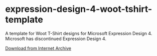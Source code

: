 # expression-design-4-woot-tshirt-template
A template for Woot T-Shirt designs for Microsoft Expression Design 4.
Microsoft has discontinued Expression Design 4.

[Download from Internet Archive](https://web.archive.org/web/20131207231023/http://download.microsoft.com/download/C/6/8/C6866D29-E373-4F3F-98F0-E80903E77852/Design_Trial_en.exe)
